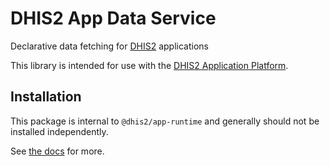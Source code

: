 # DHIS2 App Data Service

Declarative data fetching for [DHIS2](https://dhis2.org) applications

This library is intended for use with the [DHIS2 Application Platform](https://github.com/dhis2/app-platform).


## Installation

This package is internal to `@dhis2/app-runtime` and generally should not be installed independently.

See [the docs](https://runtime.dhis2.nu) for more.